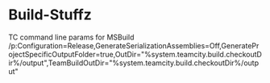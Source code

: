 # Build-Stuffz

TC command line params for MSBuild
/p:Configuration=Release,GenerateSerializationAssemblies=Off,GenerateProjectSpecificOutputFolder=true,OutDir="%system.teamcity.build.checkoutDir%/output",TeamBuildOutDir="%system.teamcity.build.checkoutDir%/output"
